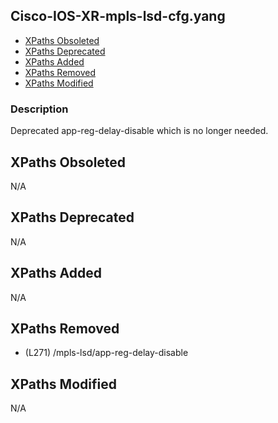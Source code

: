## Cisco-IOS-XR-mpls-lsd-cfg.yang

- [XPaths Obsoleted](#xpaths-obsoleted)
- [XPaths Deprecated](#xpaths-deprecated)
- [XPaths Added](#xpaths-added)
- [XPaths Removed](#xpaths-removed)
- [XPaths Modified](#xpaths-modified)

### Description

Deprecated app-reg-delay-disable which is no longer needed.

## XPaths Obsoleted

N/A

## XPaths Deprecated

N/A

## XPaths Added

N/A

## XPaths Removed

- (L271)	/mpls-lsd/app-reg-delay-disable

## XPaths Modified

N/A

